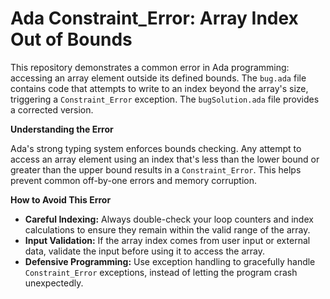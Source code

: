# Ada Constraint_Error: Array Index Out of Bounds

This repository demonstrates a common error in Ada programming: accessing an array element outside its defined bounds.  The `bug.ada` file contains code that attempts to write to an index beyond the array's size, triggering a `Constraint_Error` exception. The `bugSolution.ada` file provides a corrected version.

**Understanding the Error**

Ada's strong typing system enforces bounds checking.  Any attempt to access an array element using an index that's less than the lower bound or greater than the upper bound results in a `Constraint_Error`.  This helps prevent common off-by-one errors and memory corruption. 

**How to Avoid This Error**

* **Careful Indexing:**  Always double-check your loop counters and index calculations to ensure they remain within the valid range of the array.
* **Input Validation:** If the array index comes from user input or external data, validate the input before using it to access the array.
* **Defensive Programming:** Use exception handling to gracefully handle `Constraint_Error` exceptions, instead of letting the program crash unexpectedly.
